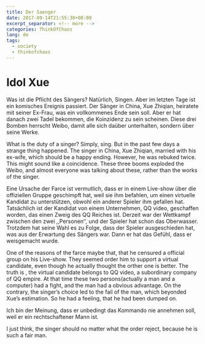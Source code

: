 ```yaml
---
title: Der Saenger
date: 2017-09-14T21:55:38+08:00
excerpt_separator: <!-- more -->
categories: ThinkOfChaos
lang: de
tags:
  - society
  - thinkofchaos
---
```

<!-- more -->
# Idol Xue

Was ist die Pflicht des Sängers? Natürlich, Singen. Aber im letzten Tage ist ein komisches Ereignis passiert. Der Sänger in China, Xue Zhiqian, heiratete mit seiner Ex-Frau, was ein vollkommenes Ende sein soll. Aber er hat danach zwei Tadel bekommen, die Koinzidenz zu sein scheinen. Diese drei Bomben herrscht Weibo, damit alle sich daüber unterhalten, sondern über seine Werke.

What is the duty of a singer? Simply, sing. But in the past few days a strange thing happened. The singer in China, Xue Zhiqian, married with his ex-wife, which should be a happy ending. However, he was rebuked twice. This might sound like a coincidence. These three booms exploded the Weibo, and almost everyone was talking about these, rather than the works of the singer.

Eine Ursache der Farce ist vermutlich, dass er in einem Live-show über die offiziellen Gruppe geschimpft hat, weil sie ihm befahlen, um einen virtuelle Kandidat zu unterstützen, obwohl ein anderer Spieler ihm gefallen hat. Tatsächlich ist der Kandidat von einem Unternehmen, QQ video, geschaffen worden, das einen Zweig des QQ Reiches ist. Derzeit war der Wettkampf zwischen den zwei ,,Personen‘‘, und der Spieler hat schon das Oberwasser. Trotzdem hat seine Wahl es zu Folge, dass der Spieler ausgeschieden hat, was aus der Erwartung des Sängers war. Dann er hat das Gefühl, dass er weisgemacht wurde.

One of the reasons of the farce maybe that, that he censured a official group on his Live-show. They seemed order him to support a virtual candidate, even though he actually thought the orther one is better. The truth is , the virtual candidate belongs to QQ video, a subordinary company of QQ empire. At that time these two persons(actually a man and a computer) had a fight, and the man had a obvious advantage. On the contrary, the singer’s choice led to the fail of the man, which beyonded Xue’s estimation. So he had a feeling, that he had been dumped on.

Ich bin der Meinung, dass er unbedingt das Kommando nie annehmen soll, weil er ein rechtschaftener Mann ist.

I just think, the singer should no matter what the order reject, because he is such a fair man.
